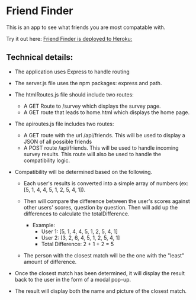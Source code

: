 # Friend Finder

This is an app to see what friends you are most compatable with. 

Try it out here: 
[Friend Finder is deployed to Heroku:](https://tranquil-atoll-93948.herokuapp.com/)


## Technical details:
   * The application uses Express to handle routing

   * The server.js file uses the npm packages: express and path.

   * The htmlRoutes.js file should include two routes:

     * A GET Route to /survey which displays the survey page.
     * A GET route that leads to home.html which displays the home page.

   * The apiroutes.js file includes two routes:

     * A GET route with the url /api/friends. This will be used to display a JSON of all possible friends
     * A POST route /api/friends. This will be used to handle incoming survey results. This route will also be used to handle the compatibility logic.

   * Compatibility will be determined based on the following.

     * Each user's results is converted into a simple array of numbers (ex: [5, 1, 4, 4, 5, 1, 2, 5, 4, 1]).

     * Then will compare the difference between the user's scores against other users' scores, question by question. Then will add up the differences to calculate the totalDifference.

       * Example:
         * User 1: [5, 1, 4, 4, 5, 1, 2, 5, 4, 1]
         * User 2: [3, 2, 6, 4, 5, 1, 2, 5, 4, 1]
         * Total Difference: 2 + 1 + 2 = 5

     * The person with the closest match will be the one with the "least" amount of difference.

   * Once the closest match has been determined, it will display the result back to the user in the form of a modal pop-up.

   * The result will display both the name and picture of the closest match.